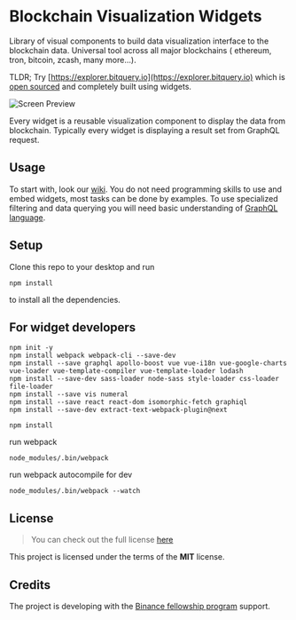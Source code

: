 Blockchain Visualization Widgets
============

Library of visual components to build data visualization interface to the blockchain data.
Universal tool across all major blockchains ( ethereum, tron, bitcoin, zcash, many more...).

TLDR; Try [https://explorer.bitquery.io](https://explorer.bitquery.io) which is 
[open sourced](https://github.com/bitquery/explorer) and completely built using widgets.

![Screen Preview](https://raw.githubusercontent.com/bitquery/widgets/master/doc/files/screen2.png)



Every widget is a reusable visualization component to display the data from blockchain.
Typically every widget is displaying a result set from GraphQL request.

## Usage

To start with, look our [wiki](https://github.com/bitquery/widgets/wiki). You do not need programming skills
to use and embed widgets, most tasks can be done by examples. To use specialized filtering and data querying
you will need basic understanding of [GraphQL language](https://graphql.org/).

## Setup

Clone this repo to your desktop and run 

`npm install` 

to install all the dependencies.




For widget developers
-----------
```
npm init -y
npm install webpack webpack-cli --save-dev
npm install --save graphql apollo-boost vue vue-i18n vue-google-charts vue-loader vue-template-compiler vue-template-loader lodash
npm install --save-dev sass-loader node-sass style-loader css-loader file-loader
npm install --save vis numeral
npm install --save react react-dom isomorphic-fetch graphiql
npm install --save-dev extract-text-webpack-plugin@next
```

```
npm install
```

run webpack
```
node_modules/.bin/webpack
```


run webpack autocompile for dev
```
node_modules/.bin/webpack --watch
```


## License
>You can check out the full license [here](https://github.com/bitquery/widgets/blob/master/LICENSE)

This project is licensed under the terms of the **MIT** license.

## Credits

The project is developing with the [Binance fellowship program](https://binancex.dev/fellowship_fellows.html)  support.